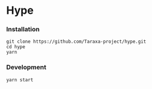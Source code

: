 # Hype

### Installation
```
git clone https://github.com/Taraxa-project/hype.git
cd hype
yarn
```

### Development
```
yarn start
```